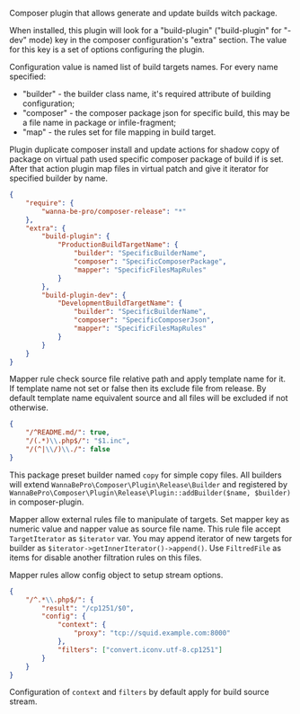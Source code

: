 Composer plugin that allows generate and update builds witch package.

When installed, this plugin will look for a "build-plugin" ("build-plugin" for "-dev" mode) key in the composer configuration's "extra" section.
The value for this key is a set of options configuring the plugin.

Configuration value is named list of build targets names. For every name specified:

* "builder" - the builder class name, it's required attribute of building configuration;
* "composer" - the composer package json for specific build, this may be a file name in package or infile-fragment;
* "map" - the rules set for file mapping in build target.

Plugin duplicate composer install and update actions for shadow copy of package on virtual path used specific composer package of build if is set.
After that action plugin map files in virtual patch and give it iterator for specified builder by name.

```json
{
    "require": {
        "wanna-be-pro/composer-release": "*"
    },
    "extra": {
        "build-plugin": {
            "ProductionBuildTargetName": {
                "builder": "SpecificBuilderName",
                "composer": "SpecificComposerPackage",
                "mapper": "SpecificFilesMapRules"
            }
        },
        "build-plugin-dev": {
            "DevelopmentBuildTargetName": {
                "builder": "SpecificBuilderName",
                "composer": "SpecificComposerJson",
                "mapper": "SpecificFilesMapRules"
            }
        }
    }
}
```

Mapper rule check source file relative path and apply template name for it.
If template name not set or false then its exclude file from release.
By default template name equivalent source and all files will be excluded if not otherwise.

```json
{
    "/^README.md/": true,
    "/(.*)\\.php$/": "$1.inc",
    "/(^|\\/)\\./": false
}
```

This package preset builder named `copy` for simple copy files.
All builders will extend `WannaBePro\Composer\Plugin\Release\Builder` and registered by `WannaBePro\Composer\Plugin\Release\Plugin::addBuilder($name, $builder)` in composer-plugin.

Mapper allow external rules file to manipulate of targets.
Set mapper key as numeric value and napper value as source file name.
This rule file accept `TargetIterator` as  `$iterator` var.
You may append iterator of new targets for builder as `$iterator->getInnerIterator()->append()`.
Use `FiltredFile` as items for disable another filtration rules on this files.

Mapper rules allow config object to setup stream options.

```json
{
    "/^.*\\.php$/": {
        "result": "/cp1251/$0",
        "config": {
            "context": {
                "proxy": "tcp://squid.example.com:8000"
            },
            "filters": ["convert.iconv.utf-8.cp1251"]
        }
    }
}
```

Configuration of `context` and `filters` by default apply for build source stream.

